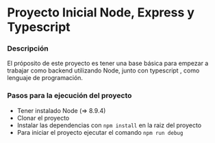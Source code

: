 # Proyecto Inicial Node, Express y Typescript

### Descripción
El próposito de este proyecto es tener una base básica para empezar a trabajar como backend utilizando Node, junto con typescript
, como lenguaje de programación. 

### Pasos para la ejecución del proyecto
- Tener instalado Node (=> 8.9.4)
- Clonar el proyecto
- Instalar las dependencias con ```npm install``` en la raiz del proyecto
- Para iniciar el proyecto ejecutar el comando ```npm run debug```